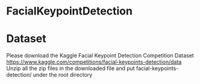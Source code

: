 # FacialKeypointDetection 

# Dataset
Please download the Kaggle Facial Keypoint Detection Competition Dataset  
https://www.kaggle.com/competitions/facial-keypoints-detection/data  
Unzip all the zip files in the downloaded file and put facial-keypoints-detection/ under the root directory 
